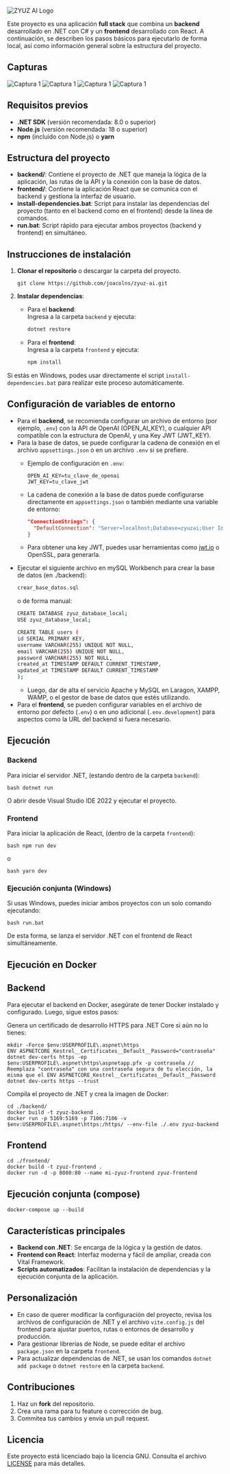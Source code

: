 ![ZYUZ AI Logo](frontend/public/zyuz-readme.png)

Este proyecto es una aplicación **full stack** que combina un **backend** desarrollado en .NET con C# y un **frontend** desarrollado con React. A continuación, se describen los pasos básicos para ejecutarlo de forma local, así como información general sobre la estructura del proyecto.

## Capturas

![Captura 1](frontend/public/cap1.png)
![Captura 1](frontend/public/cap2.png)
![Captura 1](frontend/public/cap3.png)
![Captura 1](frontend/public/cap4.png)

## Requisitos previos

- **.NET SDK** (versión recomendada: 8.0 o superior)
- **Node.js** (versión recomendada: 18 o superior)
- **npm** (incluido con Node.js) o **yarn**

## Estructura del proyecto
- **backend/**: Contiene el proyecto de .NET que maneja la lógica de la aplicación, las rutas de la API y la conexión con la base de datos.
- **frontend/**: Contiene la aplicación React que se comunica con el backend y gestiona la interfaz de usuario.
- **install-dependencies.bat**: Script para instalar las dependencias del proyecto (tanto en el backend como en el frontend) desde la línea de comandos.
- **run.bat**: Script rápido para ejecutar ambos proyectos (backend y frontend) en simultáneo.

## Instrucciones de instalación

1. **Clonar el repositorio** o descargar la carpeta del proyecto.
      ```
    git clone https://github.com/joacolns/zyuz-ai.git
      ```

2. **Instalar dependencias**:
    - Para el **backend**:  
      Ingresa a la carpeta `backend` y ejecuta:
      ```bash
      dotnet restore
      ```
    - Para el **frontend**:  
      Ingresa a la carpeta `frontend` y ejecuta:
      ```bash
      npm install
      ```


Si estás en Windows, podes usar directamente el script `install-dependencies.bat` para realizar este proceso automáticamente.

## Configuración de variables de entorno

- Para el **backend**, se recomienda configurar un archivo de entorno (por ejemplo, `.env`) con la API de OpenAI (OPEN_AI_KEY), o cualquier API compatible con la estructura de OpenAI, y una Key JWT (JWT_KEY).
- Para la base de datos, se puede configurar la cadena de conexión en el archivo `appsettings.json` o en un archivo `.env` si se prefiere.
    - Ejemplo de configuración en `.env`:
      ```
      OPEN_AI_KEY=tu_clave_de_openai
      JWT_KEY=tu_clave_jwt
      ```

    - La cadena de conexión a la base de datos puede configurarse directamente en `appsettings.json` o también mediante una variable de entorno:
      ```json
      "ConnectionStrings": {
        "DefaultConnection": "Server=localhost;Database=zyuzai;User Id=sa;Password=tu_contraseña;"
      }
      ```
    - Para obtener una key JWT, puedes usar herramientas como [jwt.io](https://jwt.io/) o OpenSSL, para generarla.
- Ejecutar el siguiente archivo en mySQL Workbench para crear la base de datos (en ./backend):
  ```bash
  crear_base_datos.sql
  ```
  o de forma manual:
  ```bash
  CREATE DATABASE zyuz_database_local;
  USE zyuz_database_local;

  CREATE TABLE users (
  id SERIAL PRIMARY KEY,
  username VARCHAR(255) UNIQUE NOT NULL,
  email VARCHAR(255) UNIQUE NOT NULL,
  password VARCHAR(255) NOT NULL,
  created_at TIMESTAMP DEFAULT CURRENT_TIMESTAMP,
  updated_at TIMESTAMP DEFAULT CURRENT_TIMESTAMP
  );
  ```
    - Luego, dar de alta el servicio Apache y MySQL en Laragon, XAMPP, WAMP, o el gestor de base de datos que estés utilizando.
- Para el **frontend**, se pueden configurar variables en el archivo de entorno por defecto (`.env`) o en uno adicional (`.env.development`) para aspectos como la URL del backend si fuera necesario.

## Ejecución

### Backend

Para iniciar el servidor .NET, (estando dentro de la carpeta `backend`):
```
bash dotnet run
```

O abrir desde Visual Studio IDE 2022 y ejecutar el proyecto.

### Frontend

Para iniciar la aplicación de React, (dentro de la carpeta `frontend`):
```
bash npm run dev
```
o
```
bash yarn dev
```


### Ejecución conjunta (Windows)

Si usas Windows, puedes iniciar ambos proyectos con un solo comando ejecutando:
```
bash run.bat
```

De esta forma, se lanza el servidor .NET con el frontend de React simultáneamente.

## Ejecución en Docker

## Backend

Para ejecutar el backend en Docker, asegúrate de tener Docker instalado y configurado. Luego, sigue estos pasos:

Genera un certificado de desarrollo HTTPS para .NET Core si aún no lo tienes:

```
mkdir -Force $env:USERPROFILE\.aspnet\https
ENV ASPNETCORE_Kestrel__Certificates__Default__Password="contraseña"
dotnet dev-certs https -ep $env:USERPROFILE\.aspnet\https\aspnetapp.pfx -p contraseña // Reemplaza "contraseña" con una contraseña segura de tu elección, la misma que el ENV ASPNETCORE_Kestrel__Certificates__Default__Password
dotnet dev-certs https --trust
```

Compila el proyecto de .NET y crea la imagen de Docker:

```
cd ./backend/
docker build -t zyuz-backend .
docker run -p 5169:5169 -p 7106:7106 -v $env:USERPROFILE\.aspnet\https:/https/ --env-file ./.env zyuz-backend
```

## Frontend

```
cd ./frontend/
docker build -t zyuz-frontend .
docker run -d -p 8080:80 --name mi-zyuz-frontend zyuz-frontend
```

## Ejecución conjunta (compose)

```
docker-compose up --build
```


## Características principales

- **Backend con .NET**: Se encarga de la lógica y la gestión de datos.
- **Frontend con React**: Interfaz moderna y fácil de ampliar, creada con Vital Framework.
- **Scripts automatizados**: Facilitan la instalación de dependencias y la ejecución conjunta de la aplicación.

## Personalización

- En caso de querer modificar la configuración del proyecto, revisa los archivos de configuración de .NET y el archivo `vite.config.js` del frontend para ajustar puertos, rutas o entornos de desarrollo y producción.
- Para gestionar librerías de Node, se puede editar el archivo `package.json` en la carpeta `frontend`.
- Para actualizar dependencias de .NET, se usan los comandos `dotnet add package` o `dotnet restore` en la carpeta `backend`.

## Contribuciones

1. Haz un **fork** del repositorio.
2. Crea una rama para tu feature o corrección de bug.
3. Commitea tus cambios y envía un pull request.

## Licencia
Este proyecto está licenciado bajo la licencia GNU. Consulta el archivo [LICENSE](LICENSE) para más detalles.